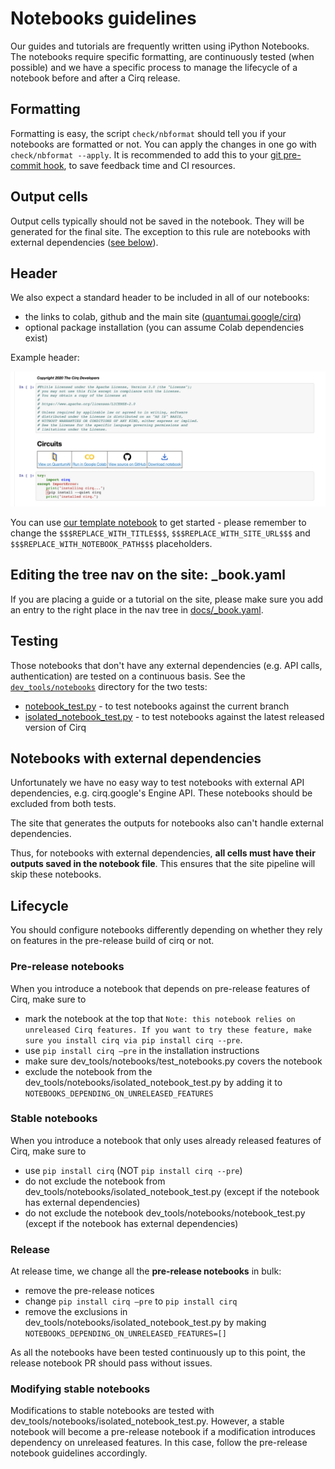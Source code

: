 # Notebooks guidelines 

Our guides and tutorials are frequently written using iPython Notebooks. The notebooks require specific formatting, are continuously tested (when possible) and we have a specific process to manage the lifecycle of a notebook before and after a Cirq release.    

## Formatting 

Formatting is easy, the script `check/nbformat` should tell you if your notebooks are formatted or not.
You can apply the changes in one go with `check/nbformat --apply`. It is recommended to add this to your [git pre-commit hook](https://git-scm.com/book/en/v2/Customizing-Git-Git-Hooks), to save feedback time and CI resources. 

## Output cells 

Output cells typically should not be saved in the notebook. They will be generated for the final site.
The exception to this rule are notebooks with external dependencies ([see below](#notebooks-with-external-dependencies)). 

## Header

We also expect a standard header to be included in all of our notebooks: 
- the links to colab, github and the main site ([quantumai.google/cirq](https://quantumai.google/cirq))
- optional package installation (you can assume Colab dependencies exist)


Example header:

![notebook header](../images/notebook_header.png)

You can use [our template notebook](https://storage.googleapis.com/tensorflow_docs/Cirq/docs/_template.ipynb) to get started - please remember to change the `$$$REPLACE_WITH_TITLE$$$`, `$$$REPLACE_WITH_SITE_URL$$$` and `$$$REPLACE_WITH_NOTEBOOK_PATH$$$` placeholders.


## Editing the tree nav on the site: _book.yaml

If you are placing a guide or a tutorial on the site, please make sure you add an entry to the right place in the nav tree in [docs/_book.yaml](https://github.com/quantumlib/Cirq/blob/master/docs/_book.yaml).

## Testing 

Those notebooks that don't have any external dependencies (e.g. API calls, authentication) are tested on a continuous basis. 
See the [`dev_tools/notebooks`](https://github.com/quantumlib/Cirq/tree/master/dev_tools/notebooks) directory for the two tests: 
- [notebook_test.py](https://github.com/quantumlib/Cirq/blob/master/dev_tools/notebooks/notebook_test.py) - to test notebooks against the current branch
- [isolated_notebook_test.py](https://github.com/quantumlib/Cirq/blob/master/dev_tools/notebooks/isolated_notebook_test.py) - to test notebooks against the latest released version of Cirq

## Notebooks with external dependencies 

Unfortunately we have no easy way to test notebooks with external API dependencies, e.g. cirq.google's Engine API. 
These notebooks should be excluded from both tests. 

The site that generates the outputs for notebooks also can't handle external dependencies. 

Thus, for notebooks with external dependencies, **all cells must have their outputs saved in the notebook file**. This ensures that the site pipeline will skip these notebooks.  

## Lifecycle 

You should configure notebooks differently depending on whether they rely on features in the pre-release build of cirq or not. 

### Pre-release notebooks

When you introduce a notebook that depends on pre-release features of Cirq, make sure to 
 
 - mark the notebook at the top that `Note: this notebook relies on unreleased Cirq features. If you want to try these feature, make sure you install cirq via pip install cirq --pre`. 
 - use `pip install cirq —pre`  in the installation instructions 
 - make sure dev_tools/notebooks/test_notebooks.py covers the notebook 
 - exclude the notebook from the dev_tools/notebooks/isolated_notebook_test.py by adding it to `NOTEBOOKS_DEPENDING_ON_UNRELEASED_FEATURES`

### Stable notebooks

When you introduce a notebook that only uses already released features of Cirq, make sure to
 - use `pip install cirq` (NOT `pip install cirq --pre`)
 - do not exclude the notebook from dev_tools/notebooks/isolated_notebook_test.py (except if the notebook has external dependencies)
 - do not exclude the notebook dev_tools/notebooks/notebook_test.py (except if the notebook has external dependencies)

### Release 

At release time, we change all the **pre-release notebooks** in bulk: 
 - remove the pre-release notices
 - change `pip install cirq —pre` to `pip install cirq`
 - remove the exclusions in dev_tools/notebooks/isolated_notebook_test.py by making `NOTEBOOKS_DEPENDING_ON_UNRELEASED_FEATURES=[]`
 
As all the notebooks have been tested continuously up to this point, the release notebook PR should pass without issues. 

### Modifying stable notebooks 
 
Modifications to stable notebooks are tested with dev_tools/notebooks/isolated_notebook_test.py.
However, a stable notebook will become a pre-release notebook if a modification introduces dependency on unreleased features. In this case, follow the pre-release notebook guidelines accordingly. 